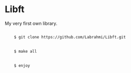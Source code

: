 # Libft
My very first own library.

<code>
	$ git clone https://github.com/Labrahmi/Libft.git
</code>
<br>
<code>
	$ make all
</code>
<br>
<code>
	$ enjoy
</code>
